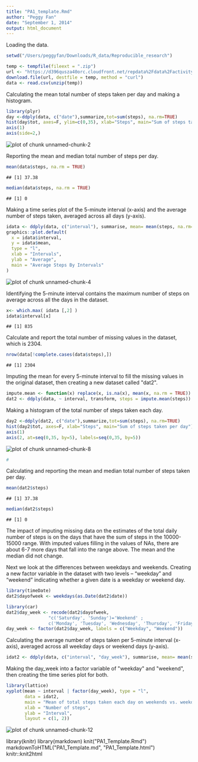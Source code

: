 ```yaml
---
title: "PA1_template.Rmd"
author: "Peggy Fan"
date: "September 1, 2014"
output: html_document
---
```


Loading the data.

```r
setwd("/Users/peggyfan/Downloads/R_data/Reproducible_research")

temp <- tempfile(fileext = ".zip")
url <- "https://d396qusza40orc.cloudfront.net/repdata%2Fdata%2Factivity.zip"
download.file(url, destfile = temp, method = "curl")
data <- read.csv(unzip(temp))
```
Calculating the mean total number of steps taken per day and making a histogram.

```r
library(plyr)
day <-ddply(data, c("date"),summarize,tot=sum(steps), na.rm=TRUE)
hist(day$tot, axes=F, ylim=c(0,35), xlab="Steps", main="Sum of steps taken per day")
axis(1)
axis(side=2,)
```

![plot of chunk unnamed-chunk-2](figure/unnamed-chunk-2.png) 

Reporting the mean and median total number of steps per day.

```r
mean(data$steps, na.rm = TRUE)
```

```
## [1] 37.38
```

```r
median(data$steps, na.rm = TRUE)
```

```
## [1] 0
```

Making a time series plot of the 5-minute interval (x-axis) and the average number of steps taken, averaged across all days (y-axis).


```r
idata <- ddply(data, c("interval"), summarise, mean= mean(steps, na.rm=TRUE))
graphics::plot.default(
  x = idata$interval,
  y = idata$mean,
  type = "l",
  xlab = "Intervals",
  ylab = "Average",
  main = "Average Steps By Intervals"
)
```

![plot of chunk unnamed-chunk-4](figure/unnamed-chunk-4.png) 

Identifying the 5-minute interval contains the maximum number of steps on average across all the days in the dataset.

```r
x<- which.max( idata [,2] )
idata$interval[x]
```

```
## [1] 835
```
Calculate and report the total number of missing values in the dataset, which is 2304.


```r
nrow(data[!complete.cases(data$steps),])
```

```
## [1] 2304
```
Imputing the mean for every 5-minute interval to fill the missing values in the original dataset, then creating a new dataset called "dat2".


```r
impute.mean <- function(x) replace(x, is.na(x), mean(x, na.rm = TRUE))
dat2 <- ddply(data, ~ interval, transform, steps = impute.mean(steps))
```
Making a histogram of the total number of steps taken each day.


```r
day2 <-ddply(dat2, c("date"),summarize,tot=sum(steps), na.rm=TRUE)
hist(day2$tot, axes=F, xlab="Steps", main="Sum of steps taken per day")
axis(1)
axis(2, at=seq(0,35, by=5), labels=seq(0,35, by=5))
```

![plot of chunk unnamed-chunk-8](figure/unnamed-chunk-8.png) 

```r
# 
```

Calculating and reporting the mean and median total number of steps taken per day. 


```r
mean(dat2$steps)
```

```
## [1] 37.38
```

```r
median(dat2$steps)
```

```
## [1] 0
```
The impact of imputing missing data on the estimates of the total daily number of steps is on the days that have the sum of steps in the 10000-15000 range. With imputed values filling in the values of NAs, there are about 6-7 more days that fall into the range above. The mean and the median did not change.

Next we look at the differences between weekdays and weekends.
Creating a new factor variable in the dataset with two levels – “weekday” and “weekend” indicating whether a given date is a weekday or weekend day.

```r
library(timeDate)
dat2$dayofweek <- weekdays(as.Date(dat2$date))

library(car)
dat2$day_week <- recode(dat2$dayofweek, 
                "c('Saturday', 'Sunday')='Weekend' ; 
                c('Monday', 'Tuesday', 'Wednesday', 'Thursday', 'Friday')='Weekday'")
day_week <- factor(dat2$day_week, labels = c("Weekday", "Weekend"))
```

Calculating the average number of steps taken per 5-minute interval (x-axis), averaged across all weekday days or weekend days (y-axis). 


```r
idat2 <- ddply(data, c("interval", "day_week"), summarise, mean= mean(steps, na.rm=TRUE))
```
Making the day_week into a factor variable of "weekday" and "weekend", then creating the time series plot for both.


```r
library(lattice)
xyplot(mean ~ interval | factor(day_week), type = "l",
       data = idat2,
       main = "Mean of total steps taken each day on weekends vs. weekdays",
       xlab = "Number of steps",
       ylab = "Interval",
       layout = c(1, 2))
```

![plot of chunk unnamed-chunk-12](figure/unnamed-chunk-12.png) 

library(knitr)
library(markdown)
knit("PA1_Template.Rmd")
markdownToHTML("PA1_Template.md", "PA1_Template.html")
knitr::knit2html

